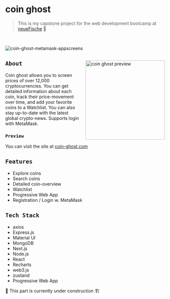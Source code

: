 # coin ghost

> This is my capstone project for the web development bootcamp at [neueFische](https://www.neuefische.de/weiterbildung/web-development) 🦈
<br/>

![coin-ghost-metamask-appscreens](https://user-images.githubusercontent.com/79465800/155755519-f2bfa30a-0c17-4d4d-8d99-6e1382a8915a.svg)

<img align="right" src="https://user-images.githubusercontent.com/79465800/155758554-c34c5641-c11a-46bd-b7a8-909f8cab7799.gif" alt="coin ghost preview" width="250px"  style="margin-left:16px; margin-top:16px"/>

## `About`

Coin ghost allows you to screen prices of over 12,000 cryptocurrencies. You can get detailed information about each coin, track their price-movement over time, and add your favorite coins to a Watchlist. You can also stay up-to-date with the latest global crypto-news. Supports login with MetaMask.

### `Preview`
You can visit the site at [coin-ghost.com](https://serientracker.herokuapp.com/)

## `Features`
* Explore coins
* Search coins
* Detailed coin-overview
* Watchlist
* Progressive Web App
* Registration / Login w. MetaMask

## `Tech Stack`
- axios
- Express.js
- Material UI
- MongoDB
- Next.js
- Node.js
- React
- Recharts
- web3.js
- zustand
- Progressive Web App

🚧 This part is currently under construction 🏗️
